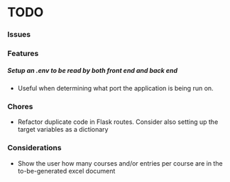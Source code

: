 # TODO
### Issues
### Features
##### Setup an .env to be read by both front end and back end
- Useful when determining what port the application is being run on.
### Chores
- Refactor duplicate code in Flask routes. Consider also setting up the target variables as a dictionary
### Considerations
- Show the user how many courses and/or entries per course are in the to-be-generated excel document